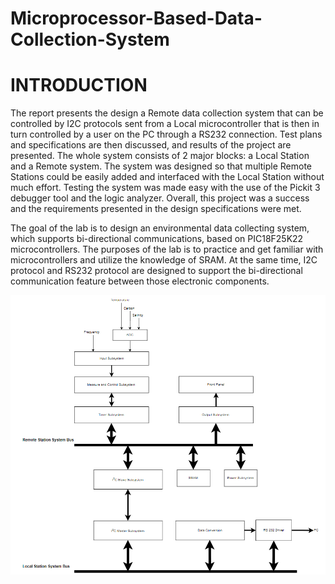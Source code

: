 # Microprocessor-Based-Data-Collection-System

# INTRODUCTION
The report presents the design a Remote data collection system that can be controlled by I2C protocols sent from a Local microcontroller that is then in turn controlled by a user on the PC through a RS232 connection. Test plans and specifications are then discussed, and results of the project are presented. The whole system consists of 2 major blocks: a Local Station and a Remote system. The system was designed so that multiple Remote Stations could be easily added and interfaced with the Local Station without much effort. Testing the system was made easy with the use of the Pickit 3 debugger tool and the logic analyzer. Overall, this project was a success and the requirements presented in the design specifications were met.

The goal of the lab is to design an environmental data collecting system, which supports bi-directional communications, based on PIC18F25K22 microcontrollers. The purposes of the lab is to practice and get familiar with microcontrollers and utilize the knowledge of SRAM. At the same time, I2C protocol and RS232 protocol are designed to support the bi-directional communication feature between those electronic components. 

![alt text](https://github.com/denjiv/Microprocessor-Based-Data-Collection-System/blob/master/station.PNG?raw=true)
